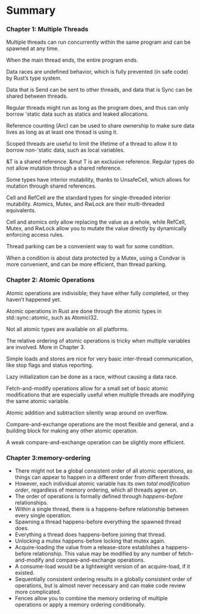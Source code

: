 Summary
=======

### Chapter 1: Multiple Threads

Multiple threads can run concurrently within the same program and can be spawned at any time.

When the main thread ends, the entire program ends.

Data races are undefined behavior, which is fully prevented (in safe code) by Rust’s type system.

Data that is Send can be sent to other threads, and data that is Sync can be shared between threads.

Regular threads might run as long as the program does, and thus can only borrow 'static data such as statics and leaked allocations.

Reference counting (Arc) can be used to share ownership to make sure data lives as long as at least one thread is using it.

Scoped threads are useful to limit the lifetime of a thread to allow it to borrow non-'static data, such as local variables.

&T is a shared reference. &mut T is an exclusive reference. Regular types do not allow mutation through a shared reference.

Some types have interior mutability, thanks to UnsafeCell, which allows for mutation through shared references.

Cell and RefCell are the standard types for single-threaded interior mutability. Atomics, Mutex, and RwLock are their multi-threaded equivalents.

Cell and atomics only allow replacing the value as a whole, while RefCell, Mutex, and RwLock allow you to mutate the value directly by dynamically enforcing access rules.

Thread parking can be a convenient way to wait for some condition.

When a condition is about data protected by a Mutex, using a Condvar is more convenient, and can be more efficient, than thread parking.

### Chapter 2: Atomic Operations

Atomic operations are indivisible; they have either fully completed, or they haven’t happened yet.

Atomic operations in Rust are done through the atomic types in std::sync::atomic, such as AtomicI32.

Not all atomic types are available on all platforms.

The relative ordering of atomic operations is tricky when multiple variables are involved. More in Chapter 3.

Simple loads and stores are nice for very basic inter-thread communication, like stop flags and status reporting.

Lazy initialization can be done as a race, without causing a data race.

Fetch-and-modify operations allow for a small set of basic atomic modifications that are especially useful when multiple threads are modifying the same atomic variable.

Atomic addition and subtraction silently wrap around on overflow.

Compare-and-exchange operations are the most flexible and general, and a building block for making any other atomic operation.

A weak compare-and-exchange operation can be slightly more efficient.

### Chapter 3:memory-ordering

- There might not be a global consistent order of all atomic operations, as things can appear to happen in a different order from different threads.
- However, each individual atomic variable has its own *total modification order*, regardless of memory ordering, which all threads agree on.
- The order of operations is formally defined through *happens-before* relationships.
- Within a single thread, there is a happens-before relationship between every single operation.
- Spawning a thread happens-before everything the spawned thread does.
- Everything a thread does happens-before joining that thread.
- Unlocking a mutex happens-before locking that mutex again.
- Acquire-loading the value from a release-store establishes a happens-before relationship. This value may be modified by any number of fetch-and-modify and compare-and-exchange operations.
- A consume-load would be a lightweight version of an acquire-load, if it existed.
- Sequentially consistent ordering results in a globally consistent order of operations, but is almost never necessary and can make code review more complicated.
- Fences allow you to combine the memory ordering of multiple operations or apply a memory ordering conditionally.